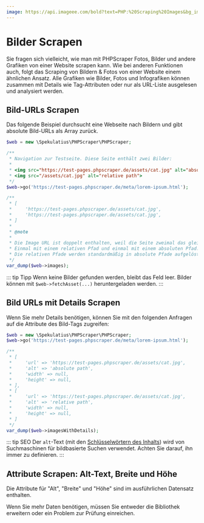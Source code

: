 ```yaml
---
image: https://api.imageee.com/bold?text=PHP:%20Scraping%20Images&bg_image=https://images.unsplash.com/photo-1542762933-ab3502717ce7
---
```


# Bilder Scrapen

Sie fragen sich vielleicht, wie man mit PHPScraper Fotos, Bilder und andere Grafiken von einer Website scrapen kann. Wie bei anderen Funktionen auch, folgt das Scraping von Bildern &amp; Fotos von einer Website einem ähnlichen Ansatz. Alle Grafiken wie Bilder, Fotos und Infografiken können zusammen mit Details wie Tag-Attributen oder nur als URL-Liste ausgelesen und analysiert werden.


## Bild-URLs Scrapen

Das folgende Beispiel durchsucht eine Webseite nach Bildern und gibt absolute Bild-URLs als Array zurück.

```php
$web = new \Spekulatius\PHPScraper\PHPScraper;

/**
 * Navigation zur Testseite. Diese Seite enthält zwei Bilder:
 *
 * <img src="https://test-pages.phpscraper.de/assets/cat.jpg" alt="absolute path">
 * <img src="/assets/cat.jpg" alt="relative path">
 */
$web->go('https://test-pages.phpscraper.de/meta/lorem-ipsum.html');

/**
 * [
 *     'https://test-pages.phpscraper.de/assets/cat.jpg',
 *     'https://test-pages.phpscraper.de/assets/cat.jpg',
 * ]
 *
 * @note
 *
 * Die Image URL ist doppelt enthalten, weil die Seite zweimal das gleiche Bild enthält:
 * Einmal mit einem relativen Pfad und einmal mit einem absoluten Pfad.
 * Die relativen Pfade werden standardmäßig in absolute Pfade aufgelöst.
 */
var_dump($web->images);
```

::: tip Tipp
Wenn keine Bilder gefunden werden, bleibt das Feld leer. Bilder können mit `$web->fetchAsset(...)` heruntergeladen werden.
:::


## Bild URLs mit Details Scrapen

Wenn Sie mehr Details benötigen, können Sie mit den folgenden Anfragen auf die Attribute des Bild-Tags zugreifen:

```php
$web = new \Spekulatius\PHPScraper\PHPScraper;
$web->go('https://test-pages.phpscraper.de/meta/lorem-ipsum.html');

/**
 * [
 *     'url' => 'https://test-pages.phpscraper.de/assets/cat.jpg',
 *     'alt' => 'absolute path',
 *     'width' => null,
 *     'height' => null,
 * ],
 * [
 *     'url' => 'https://test-pages.phpscraper.de/assets/cat.jpg',
 *     'alt' => 'relative path',
 *     'width' => null,
 *     'height' => null,
 * ]
 */
var_dump($web->imagesWithDetails);
```

::: tip SEO
Der `alt`-Text (mit den [Schlüsselwörtern des Inhalts](/de/examples/extract-keywords.html)) wird von Suchmaschinen für bildbasierte Suchen verwendet. Achten Sie darauf, ihn immer zu definieren.
:::


## Attribute Scrapen: Alt-Text, Breite und Höhe

Die Attribute für "Alt", "Breite" und "Höhe" sind im ausführlichen Datensatz enthalten.

Wenn Sie mehr Daten benötigen, müssen Sie entweder die Bibliothek erweitern oder ein Problem zur Prüfung einreichen.
